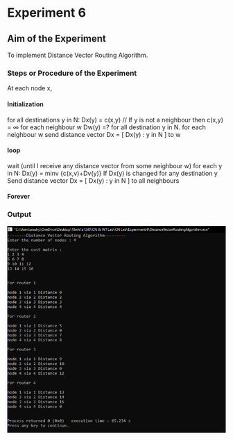 # Experiment 6

## Aim of the Experiment
To implement Distance Vector Routing Algorithm.

### Steps or Procedure of the Experiment
At each node x,
#### Initialization
for all destinations y in N:
Dx(y) = c(x,y) // If y is not a neighbour then c(x,y) = ∞
for each neighbour w
Dw(y) =? for all destination y in N.
for each neighbour w
send distance vector Dx = [ Dx(y) : y in N ] to w
#### loop
 wait (until I receive any distance vector from some neighbour w)
 for each y in N:
 Dx(y) = minv {c(x,v)+Dv(y)}
If Dx(y) is changed for any destination y
Send distance vector Dx = [ Dx(y) : y in N ] to all neighbours
#### Forever

### Output
![output](DIstanceVectorRoutingAlgorithm.PNG)

